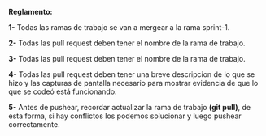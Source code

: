 **Reglamento:**

**1-**  Todas las ramas de trabajo se van a mergear a la rama sprint-1.

**2-**  Todas las pull request deben tener el nombre de la rama de trabajo.

**3-**  Todas las pull request deben tener el nombre de la rama de trabajo.

**4-**  Todas las pull request deben tener una breve descripcion de lo que se hizo y las capturas de pantalla necesario para mostrar evidencia de que lo que se codeó está funcionando.

**5-**  Antes de pushear, recordar actualizar la rama de trabajo **(git pull)**, de esta forma, si hay conflictos los podemos solucionar y luego pushear correctamente.
